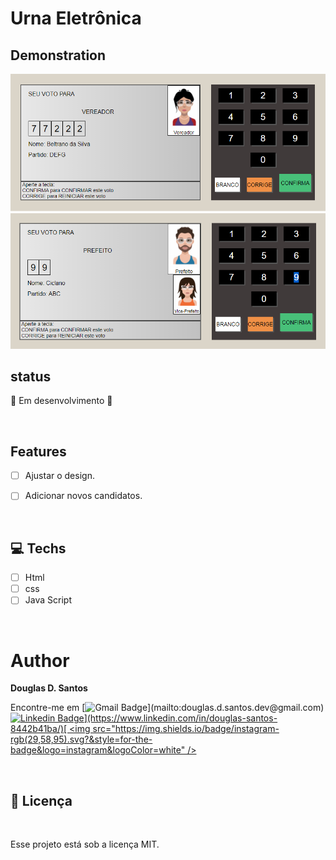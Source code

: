 # Urna Eletrônica

## Demonstration
<img src="./images/demonstration.png">
<img src="./images/demonstration02.png">


<br>

## status
🚧 Em desenvolvimento 🚀


<br>

##  Features

- [ ] Ajustar o design.
- [ ] Adicionar novos candidatos.


<br> 

## 💻 Techs



* [ ] Html
* [ ] css
* [ ] Java Script

<br>

# Author

**Douglas D. Santos**

Encontre-me em [![Gmail Badge](https://img.shields.io/badge/gmail-rgb(29,58,95)?&style=for-the-badge&logo=gmail&logoColor=white)](mailto:douglas.d.santos.dev@gmail.com) [![Linkedin Badge](https://img.shields.io/badge/linkedin-rgb(29,58,95).svg?&style=for-the-badge&logo=linkedin&logoColor=white)](https://www.linkedin.com/in/douglas-santos-8442b41ba/)[ <img src="https://img.shields.io/badge/instagram-rgb(29,58,95).svg?&style=for-the-badge&logo=instagram&logoColor=white" />](https://www.instagram.com/douglas_.1993/)

<br> 

## 📕 Licença

<br>

Esse projeto está sob a licença MIT.